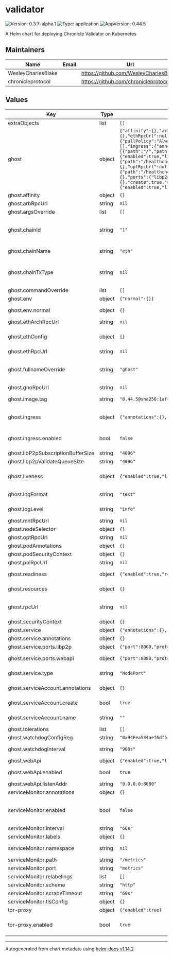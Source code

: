 # validator

![Version: 0.3.7-alpha.1](https://img.shields.io/badge/Version-0.3.7--alpha.1-informational?style=flat-square) ![Type: application](https://img.shields.io/badge/Type-application-informational?style=flat-square) ![AppVersion: 0.44.5](https://img.shields.io/badge/AppVersion-0.44.5-informational?style=flat-square)

A Helm chart for deploying Chronicle Validator on Kubernetes

## Maintainers

| Name | Email | Url |
| ---- | ------ | --- |
| WesleyCharlesBlake |  | <https://github.com/WesleyCharlesBlake/> |
| chronicleprotocol |  | <https://github.com/chronicleprotocol> |

## Values

| Key | Type | Default | Description |
|-----|------|---------|-------------|
| extraObjects | list | `[]` | Extra K8s manifests to deploy |
| ghost | object | `{"affinity":{},"arbRpcUrl":null,"argsOverride":[],"chainId":"1","chainName":"eth","chainTxType":null,"commandOverride":[],"env":{"normal":{}},"ethArchRpcUrl":null,"ethConfig":{},"ethRpcUrl":null,"fullnameOverride":"ghost","gnoRpcUrl":null,"image":{"pullPolicy":"Always","repository":"ghcr.io/chronicleprotocol/ghost","tag":"0.44.5@sha256:1af40235690d2669d9491ab79e4abde07d2d57621ebc012dfb475ca19b4cc9b3"},"imagePullSecrets":[],"ingress":{"annotations":{},"className":"","enabled":false,"hosts":[{"host":"chart-example.local","paths":[{"path":"/","pathType":"ImplementationSpecific","port":8000}]}],"tls":[]},"libP2pSubscriptionBufferSize":"4096","libp2pValidateQueueSize":"4096","liveness":{"enabled":true,"livenessProbe":{"httpGet":{"path":"/healthcheck","port":9100},"initialDelaySeconds":30,"periodSeconds":60}},"logFormat":"text","logLevel":"info","mntRpcUrl":null,"nameOverride":"","nodeSelector":{},"optRpcUrl":null,"podAnnotations":{},"podSecurityContext":{},"polRpcUrl":null,"readiness":{"enabled":true,"readinessProbe":{"httpGet":{"path":"/healthcheck","port":9100},"initialDelaySeconds":30,"periodSeconds":60}},"replicaCount":1,"resources":{},"rpcUrl":null,"securityContext":{},"service":{"annotations":{},"ports":{"libp2p":{"port":8000,"protocol":"TCP"},"webapi":{"port":8080,"protocol":"TCP"}},"type":"NodePort"},"serviceAccount":{"annotations":{},"create":true,"name":""},"tolerations":[],"watchdogConfigReg":"0x94Fea534aef6df5cF66C2DAE5CE0A05d10C068F3","watchdogInterval":"900s","webApi":{"enabled":true,"listenAddr":"0.0.0.0:8080"}}` | Values for Ghost |
| ghost.affinity | object | `{}` | pod Affinity spec applied validator |
| ghost.arbRpcUrl | string | `nil` | RPC url for ARB |
| ghost.argsOverride | list | `[]` | args override for the validator |
| ghost.chainId | string | `"1"` | chain id for the "target" or "main" chain we use for the validator. Can be mainnet ethereum `1` or sepolia ethereum `11155111` |
| ghost.chainName | string | `"eth"` | chain name for the "target" or "main" chain we use for the validator |
| ghost.chainTxType | string | `nil` | chain tx type for the "target" or "main" chain we use for the validator. Can be mainnet ethereum `eip1559` or sepolia ethereum `legacy` |
| ghost.commandOverride | list | `[]` | command override for the validator |
| ghost.env | object | `{"normal":{}}` | Environment variable listing |
| ghost.env.normal | object | `{}` | un-encrypted env vars passed to the pod |
| ghost.ethArchRpcUrl | string | `nil` | RPC url for ETH Archival node |
| ghost.ethConfig | object | `{}` | Provide ETH keys from existing secrets : **NB** use only existing secret OR env vars, do not provide both |
| ghost.ethRpcUrl | string | `nil` | RPC URL for ETH |
| ghost.fullnameOverride | string | `"ghost"` | Override the release name to so tor-proxy can work with the default config. NB only change this if you know what you are doing |
| ghost.gnoRpcUrl | string | `nil` | RPC url for GNO |
| ghost.image.tag | string | `"0.44.5@sha256:1af40235690d2669d9491ab79e4abde07d2d57621ebc012dfb475ca19b4cc9b3"` | Overrides the image tag whose default is the chart appVersion. |
| ghost.ingress | object | `{"annotations":{},"className":"","enabled":false,"hosts":[{"host":"chart-example.local","paths":[{"path":"/","pathType":"ImplementationSpecific","port":8000}]}],"tls":[]}` | Ingress for the validator (Do not enable ingress, as libp2p does not support path based routing yet) |
| ghost.ingress.enabled | bool | `false` | Disabled by default, since there is a bug in libp2p port assignment for dns based routing |
| ghost.libP2pSubscriptionBufferSize | string | `"4096"` | libp2p buffer size |
| ghost.libp2pValidateQueueSize | string | `"4096"` | libp2p validate queue size |
| ghost.liveness | object | `{"enabled":true,"livenessProbe":{"httpGet":{"path":"/healthcheck","port":9100},"initialDelaySeconds":30,"periodSeconds":60}}` | Liveness probe : restart the validator if the healthcheck endpoint is not reachable |
| ghost.logFormat | string | `"text"` | Log format for the validator, can be one of `json`, `text` |
| ghost.logLevel | string | `"info"` | Log level for the validator, can be one of `debug`, `info`, `warning`, `error` |
| ghost.mntRpcUrl | string | `nil` | RPC url for MNT |
| ghost.nodeSelector | object | `{}` | Node selector for the validator |
| ghost.optRpcUrl | string | `nil` | RPC url for OETH (optimism) |
| ghost.podAnnotations | object | `{}` | Pod annotations for the validator |
| ghost.podSecurityContext | object | `{}` | Pod security context for the validator |
| ghost.polRpcUrl | string | `nil` | RPC url for ZKEVM (polygon zkevm) |
| ghost.readiness | object | `{"enabled":true,"readinessProbe":{"httpGet":{"path":"/healthcheck","port":9100},"initialDelaySeconds":30,"periodSeconds":60}}` | Readiness probe : stop the validator if the metrics endpoint is not reachable |
| ghost.resources | object | `{}` | Resources constraints for the validator, CPU, Memory, etc. |
| ghost.rpcUrl | string | `nil` | RPC url for the "target" or "main" chain we use for the validator. Can be mainnet ethereum or sepolia ethereum |
| ghost.securityContext | object | `{}` | Security context for the validator |
| ghost.service | object | `{"annotations":{},"ports":{"libp2p":{"port":8000,"protocol":"TCP"},"webapi":{"port":8080,"protocol":"TCP"}},"type":"NodePort"}` | Service type for the validator |
| ghost.service.annotations | object | `{}` | Annotations to add to the service |
| ghost.service.ports.libp2p | object | `{"port":8000,"protocol":"TCP"}` | libp2p port for the validator service |
| ghost.service.ports.webapi | object | `{"port":8080,"protocol":"TCP"}` | webapi listen port for the validator service |
| ghost.service.type | string | `"NodePort"` | Type of service for the validator, can also be `LoadBalancer` |
| ghost.serviceAccount.annotations | object | `{}` | Annotations to add to the service account |
| ghost.serviceAccount.create | bool | `true` | Specifies whether a service account should be created |
| ghost.serviceAccount.name | string | `""` | If not set and create is true, a name is generated using the fullname template |
| ghost.tolerations | list | `[]` | Tolerations applied validator |
| ghost.watchdogConfigReg | string | `"0x94Fea534aef6df5cF66C2DAE5CE0A05d10C068F3"` | WATCHDOG onchain config address |
| ghost.watchdogInterval | string | `"900s"` | WATCHDOG polling interval (in seconds) |
| ghost.webApi | object | `{"enabled":true,"listenAddr":"0.0.0.0:8080"}` | WEB API (tor-proxy) |
| ghost.webApi.enabled | bool | `true` | Enables the web api and deploys the tor-proxy subchart |
| ghost.webApi.listenAddr | string | `"0.0.0.0:8080"` | Listen address for the web api |
| serviceMonitor.annotations | object | `{}` | Additional ServiceMonitor annotations |
| serviceMonitor.enabled | bool | `false` | If true, a ServiceMonitor CRD is created for a prometheus operator https://github.com/coreos/prometheus-operator |
| serviceMonitor.interval | string | `"60s"` | ServiceMonitor scrape interval |
| serviceMonitor.labels | object | `{}` | Additional ServiceMonitor labels |
| serviceMonitor.namespace | string | `nil` | Alternative namespace for ServiceMonitor |
| serviceMonitor.path | string | `"/metrics"` | Path to scrape |
| serviceMonitor.port | string | `"metrics"` | port to scrape |
| serviceMonitor.relabelings | list | `[]` | ServiceMonitor relabelings |
| serviceMonitor.scheme | string | `"http"` | ServiceMonitor scheme |
| serviceMonitor.scrapeTimeout | string | `"60s"` | ServiceMonitor scrape timeout |
| serviceMonitor.tlsConfig | object | `{}` | ServiceMonitor TLS configuration |
| tor-proxy | object | `{"enabled":true}` | Values for Tor Proxy (subchart of ghost) |
| tor-proxy.enabled | bool | `true` | values for tor-proxy, installs [tor-controller](/crds/tor-controller.yaml) and creates an [onionService CRD](/templates/onion-service.yaml) |

----------------------------------------------
Autogenerated from chart metadata using [helm-docs v1.14.2](https://github.com/norwoodj/helm-docs/releases/v1.14.2)
